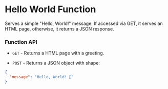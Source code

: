 # Hello World Function

Serves a simple "Hello, World!" message. If accessed via GET, it serves an HTML page, otherwise, it returns a JSON response.
### Function API

- `GET` - Returns a HTML page with a greeting.

- `POST` - Returns a JSON object with shape:
```json
{
  "message": "Hello, World! 👋"
}
```